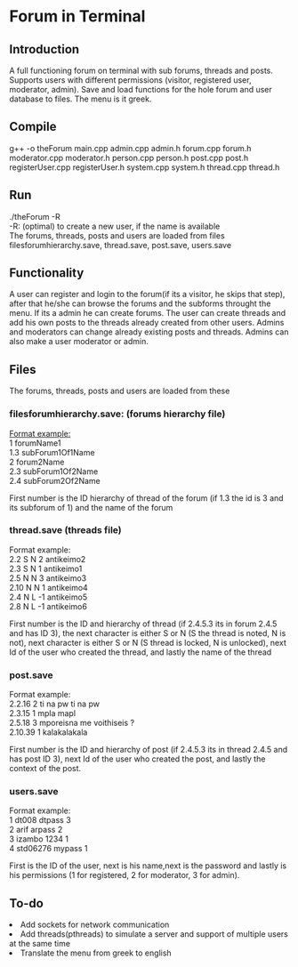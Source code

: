 <h1/>Forum in Terminal </h1>
<h2/>Introduction </h2>
A full functioning forum on terminal with sub forums, threads and posts. Supports users with different permissions (visitor, registered user, moderator, admin). Save and load functions for the hole forum and user database to files. The menu is it greek.
<h2/>Compile</h2>
g++ -o theForum main.cpp admin.cpp admin.h forum.cpp forum.h moderator.cpp moderator.h person.cpp person.h post.cpp post.h registerUser.cpp registerUser.h system.cpp system.h thread.cpp thread.h 
<h2/>Run	</h2></h2>
./theForum -R </br>
-R: (optimal) to create a new user, if the name is available</br>
The forums, threads, posts and users are loaded from files filesforumhierarchy.save, thread.save, post.save, users.save


<h2/>Functionality</h2>
A user can register and login to the forum(if its a visitor, he skips that step), after that he/she can browse the forums and the subforms throught the menu. If its a admin he can create forums. The user can create threads and add his own posts to the threads already created from other users. Admins and moderators can change already existing posts and threads. Admins can also make a user moderator or admin.

<h2/>Files</h2>
The forums, threads, posts and users are loaded from these 

<h3/>filesforumhierarchy.save: (forums hierarchy file)</h3>
<u>Format example:</u></br>
1 forumName1</br>
1.3 subForum1Of1Name</br>
2 forum2Name</br>
2.3 subForum1Of2Name</br>
2.4 subForum2Of2Name</br>

First number is the ID hierarchy of thread  of the forum (if 1.3 the id is 3 and its subforum of 1) and the name of the forum

<h3/>thread.save (threads file)</h3>

Format example:</br>
2.2 S N 2 antikeimo2</br>
2.3 S N 1 antikeimo1</br>
2.5 N N 3 antikeimo3</br>
2.10 N N 1 antikeimo4</br>
2.4 N L -1 antikeimo5</br>
2.8 N L -1 antikeimo6</br>



First number is the ID and hierarchy of thread (if 2.4.5.3 its in forum 2.4.5 and has ID 3), the next character is either S or N (S the thread is noted, N is not), next character is either S or N (S thread is locked, N is unlocked), next Id of the user who created the thread, and lastly the name of the thread

<h3/>post.save</h3>

Format example:</br>
2.2.16 2 ti na pw ti na pw</br>
2.3.15 1 mpla mapl</br>
2.5.18 3 mporeisna me voithiseis ?</br>
2.10.39 1 kalakalakala</br>

First number is the ID and hierarchy of post (if 2.4.5.3 its in thread 2.4.5 and has post ID 3),  next Id of the user who created the post, and lastly the context of the post.

<h3/>users.save</h3>
Format example:</br>
1 dt008 dtpass 3</br>
2 arif arpass 2</br>
3 izambo 1234 1</br>
4 std06276 mypass 1</br>

First is the ID of the user,  next is his name,next is the password and lastly is his permissions (1 for registered, 2 for moderator, 3 for admin).
</br>





<h2/>To-do</h2>
<lu>
<li>Add sockets for network communication</li>
<li>Add threads(pthreads) to simulate a server and support of multiple users at the same time</li>
<li>Translate the menu from greek to english</li>
</lu>
